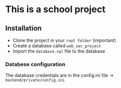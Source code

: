 # This is a school project

## Installation
* Clone the project in your `root folder` (important)
* Create a database called `web_sec_project`
* Import the `database.sql` file to the database

### Databese configuration
The database credentials are in the config.ini file -> `backend/private/config.ini`
